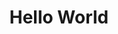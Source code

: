 ---
headerimage: /assets/background_praxism.jpg
title: Hello World
intro: Lorem Ipsum dolor sit amet
---